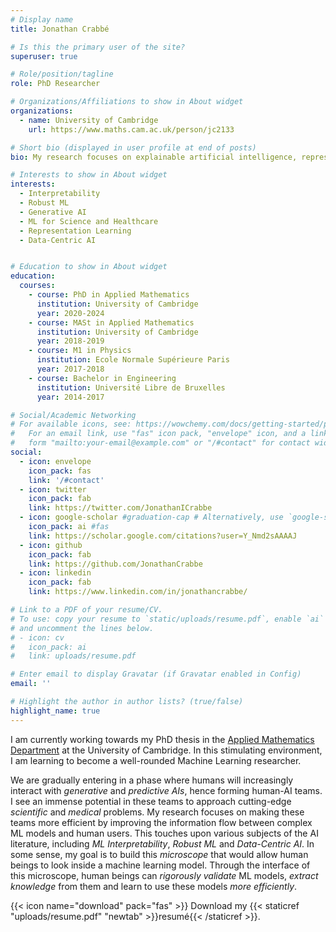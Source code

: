 ```yaml
---
# Display name
title: Jonathan Crabbé

# Is this the primary user of the site?
superuser: true

# Role/position/tagline
role: PhD Researcher

# Organizations/Affiliations to show in About widget
organizations:
  - name: University of Cambridge
    url: https://www.maths.cam.ac.uk/person/jc2133

# Short bio (displayed in user profile at end of posts)
bio: My research focuses on explainable artificial intelligence, representation learning and robust machine learning.

# Interests to show in About widget
interests:
  - Interpretability
  - Robust ML
  - Generative AI
  - ML for Science and Healthcare
  - Representation Learning
  - Data-Centric AI


# Education to show in About widget
education:
  courses:
    - course: PhD in Applied Mathematics
      institution: University of Cambridge
      year: 2020-2024
    - course: MASt in Applied Mathematics
      institution: University of Cambridge
      year: 2018-2019
    - course: M1 in Physics
      institution: Ecole Normale Supérieure Paris
      year: 2017-2018
    - course: Bachelor in Engineering
      institution: Université Libre de Bruxelles
      year: 2014-2017

# Social/Academic Networking
# For available icons, see: https://wowchemy.com/docs/getting-started/page-builder/#icons
#   For an email link, use "fas" icon pack, "envelope" icon, and a link in the
#   form "mailto:your-email@example.com" or "/#contact" for contact widget.
social:
  - icon: envelope
    icon_pack: fas
    link: '/#contact'
  - icon: twitter
    icon_pack: fab
    link: https://twitter.com/JonathanICrabbe
  - icon: google-scholar #graduation-cap # Alternatively, use `google-scholar` icon from `ai` icon pack
    icon_pack: ai #fas
    link: https://scholar.google.com/citations?user=Y_Nmd2sAAAAJ
  - icon: github
    icon_pack: fab
    link: https://github.com/JonathanCrabbe
  - icon: linkedin
    icon_pack: fab
    link: https://www.linkedin.com/in/jonathancrabbe/

# Link to a PDF of your resume/CV.
# To use: copy your resume to `static/uploads/resume.pdf`, enable `ai` icons in `params.toml`,
# and uncomment the lines below.
# - icon: cv
#   icon_pack: ai
#   link: uploads/resume.pdf

# Enter email to display Gravatar (if Gravatar enabled in Config)
email: ''

# Highlight the author in author lists? (true/false)
highlight_name: true
---
```


I am currently working towards my PhD thesis in the [Applied Mathematics Department](http://www.damtp.cam.ac.uk/) at the University of Cambridge. In this stimulating environment, I am learning to become a well-rounded Machine Learning researcher.

We are gradually entering in a phase where humans will increasingly interact with *generative* and *predictive AIs*, hence forming human-AI teams. I see an immense potential in these teams to approach cutting-edge *scientific* and *medical* problems. My research focuses on making these teams more efficient by improving the information flow between complex ML models and human users. This touches upon various subjects of the AI literature, including *ML Interpretability*, *Robust ML* and *Data-Centric AI*. In some sense, my goal is to build this *microscope* that would allow human beings to look inside a machine learning model. Through the interface of this microscope, human beings can *rigorously validate* ML models, *extract knowledge* from them and learn to use these models *more efficiently*.


{{< icon name="download" pack="fas" >}} Download my {{< staticref "uploads/resume.pdf" "newtab" >}}resumé{{< /staticref >}}.
